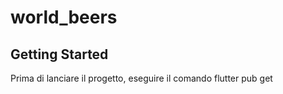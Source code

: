 # world_beers



## Getting Started

Prima di lanciare il progetto, eseguire il comando 
flutter pub get
